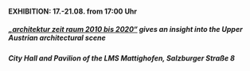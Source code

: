 #### **EXHIBITION: 17.-21.08. from 17:00 Uhr**
##### <a target="_blank" rel="noopener noreferrer" href="https://afo.at/programm/architektur-zeit-raum-2010-bis-2020">„architektur zeit raum 2010 bis 2020“</a> gives an insight into the Upper Austrian architectural scene
##### City Hall and Pavilion of the LMS Mattighofen, Salzburger Straße 8
